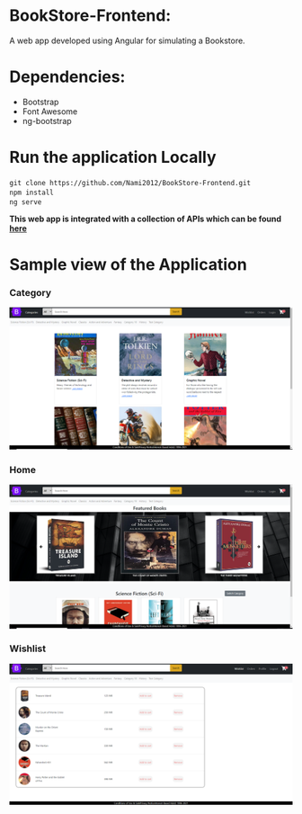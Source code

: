 # BookStore-Frontend:
A web app developed using Angular for simulating a Bookstore.

# Dependencies:
- Bootstrap
- Font Awesome
- ng-bootstrap

# Run the application Locally

`git clone https://github.com/Nami2012/BookStore-Frontend.git` \
`npm install` \
`ng serve` 

<b> This web app is integrated with a collection of APIs which can be found [here](https://github.com/Nami2012/BookStore-Backend.git) </b>


# Sample view of the Application

### Category
![Category](Category.png)

### Home
![Home](Home.png)

### Wishlist
![Wishlist](Wishlist.png)


